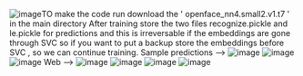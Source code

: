 ![image](https://github.com/Sravan-sai-vemana/Automatic-Attendance-System/assets/136155265/47ab6ab7-1bb3-482b-9b81-6a077b242408)TO make the code run download the ' openface_nn4.small2.v1.t7 ' in the main directory
After training store the two files recognize.pickle and le.pickle for predictions and this is irreversable if the embeddings are gone through SVC
so if you want to put a backup store the embeddings before SVC , so we can continue training.
                                                Sample predictions -->
![image](https://github.com/Sravan-sai-vemana/Automatic-Attendance-System/assets/136155265/673c4d0c-116b-4b0c-8568-d1e93188bc79)
![image](https://github.com/Sravan-sai-vemana/Automatic-Attendance-System/assets/136155265/9bf24e4d-5399-4cbf-9ce4-401527020393)
![image](https://github.com/Sravan-sai-vemana/Automatic-Attendance-System/assets/136155265/b5560f3c-166a-4e8f-8fc3-7f55a46499d2)
                                                         Web -->
![image](https://github.com/Sravan-sai-vemana/Automatic-Attendance-System/assets/136155265/5db24cdc-2ceb-4df2-ae3a-f4fb6ac63f0e)
![image](https://github.com/Sravan-sai-vemana/Automatic-Attendance-System/assets/136155265/978cc98d-e12a-414a-ba58-fcb3001f7983)
![image](https://github.com/Sravan-sai-vemana/Automatic-Attendance-System/assets/136155265/ea3365ee-2bef-4448-ac18-7be2dd41fec5)
![image](https://github.com/Sravan-sai-vemana/Automatic-Attendance-System/assets/136155265/c3122a2f-9d84-4e4d-8c86-66d2a2ecf53a)

